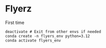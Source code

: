 # Flyerz

First time

    deactivate # Exit from other envs if needed
    conda create -n flyers_env python=3.12
    conda activate flyers_env

